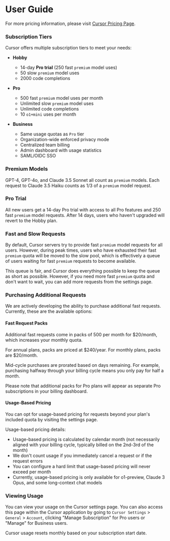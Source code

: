 # User Guide

For more pricing information, please visit [Cursor Pricing Page](https://cursor.sh/pricing).

### Subscription Tiers

Cursor offers multiple subscription tiers to meet your needs:

- **Hobby**

  - 14-day **Pro trial** (250 fast `premium` model uses)
  - 50 slow `premium` model uses
  - 2000 code completions

- **Pro**

  - 500 fast `premium` model uses per month
  - Unlimited slow `premium` model uses
  - Unlimited code completions
  - 10 `o1+mini` uses per month

- **Business**
  - Same usage quotas as `Pro` tier
  - Organization-wide enforced privacy mode
  - Centralized team billing
  - Admin dashboard with usage statistics
  - SAML/OIDC SSO

### Premium Models

GPT-4, GPT-4o, and Claude 3.5 Sonnet all count as `premium` models. Each request to Claude 3.5 Haiku counts as 1/3 of a `premium` model request.

### Pro Trial

All new users get a 14-day Pro trial with access to all Pro features and 250 fast `premium` model requests. After 14 days, users who haven't upgraded will revert to the Hobby plan.

### Fast and Slow Requests

By default, Cursor servers try to provide fast `premium` model requests for all users. However, during peak times, users who have exhausted their fast `premium` quota will be moved to the slow pool, which is effectively a queue of users waiting for fast `premium` requests to become available.

This queue is fair, and Cursor does everything possible to keep the queue as short as possible. However, if you need more fast `premium` quota and don't want to wait, you can add more requests from the settings page.

### Purchasing Additional Requests

We are actively developing the ability to purchase additional fast requests. Currently, these are the available options:

#### Fast Request Packs

Additional fast requests come in packs of 500 per month for $20/month, which increases your monthly quota.

For annual plans, packs are priced at $240/year. For monthly plans, packs are $20/month.

Mid-cycle purchases are prorated based on days remaining. For example, purchasing halfway through your billing cycle means you only pay for half a month.

Please note that additional packs for Pro plans will appear as separate Pro subscriptions in your billing dashboard.

#### Usage-Based Pricing

You can opt for usage-based pricing for requests beyond your plan's included quota by visiting the settings page.

Usage-based pricing details:

- Usage-based pricing is calculated by calendar month (not necessarily aligned with your billing cycle, typically billed on the 2nd-3rd of the month)
- We don't count usage if you immediately cancel a request or if the request errors
- You can configure a hard limit that usage-based pricing will never exceed per month
- Currently, usage-based pricing is only available for o1-preview, Claude 3 Opus, and some long-context chat models

### Viewing Usage

You can view your usage on the Cursor settings page. You can also access this page within the Cursor application by going to `Cursor Settings` > `General` > `Account`, clicking "Manage Subscription" for Pro users or "Manage" for Business users.

Cursor usage resets monthly based on your subscription start date.

